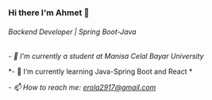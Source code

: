 ### Hi there I'm Ahmet 👋
###### Backend Developer | Spring Boot-Java  
*- 🔭 I’m currently a student  at Manisa Celal Bayar University*

*- 🌱 I’m currently learning Java-Spring Boot and React *

*- 📫 How to reach me: erola2917@gmail.com*

<!--
**ahmetcerol/ahmetcerol** is a ✨ _special_ ✨ repository because its `README.md` (this file) appears on your GitHub profile.

Here are some ideas to get you started:



- 👯 I’m looking to collaborate on ...
- 🤔 I’m looking for help with ...
- 💬 Ask me about ...
- 📫 How to reach me: ...
- 😄 Pronouns: ...
- ⚡ Fun fact: ...
-->
